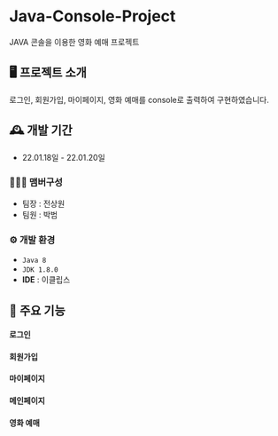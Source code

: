 # Java-Console-Project
JAVA 콘솔을 이용한 영화 예매 프로젝트

## 🖥️ 프로젝트 소개
로그인, 회원가입, 마이페이지, 영화 예매를 console로 출력하여 구현하였습니다.
<br>

## 🕰️ 개발 기간
* 22.01.18일 - 22.01.20일

### 🧑‍🤝‍🧑 맴버구성
 - 팀장  : 전상원 
 - 팀원  : 박범

### ⚙️ 개발 환경
- `Java 8`
- `JDK 1.8.0`
- **IDE** : 이클립스

## 📌 주요 기능
#### 로그인

#### 회원가입
#### 마이페이지
#### 메인페이지
#### 영화 예매
